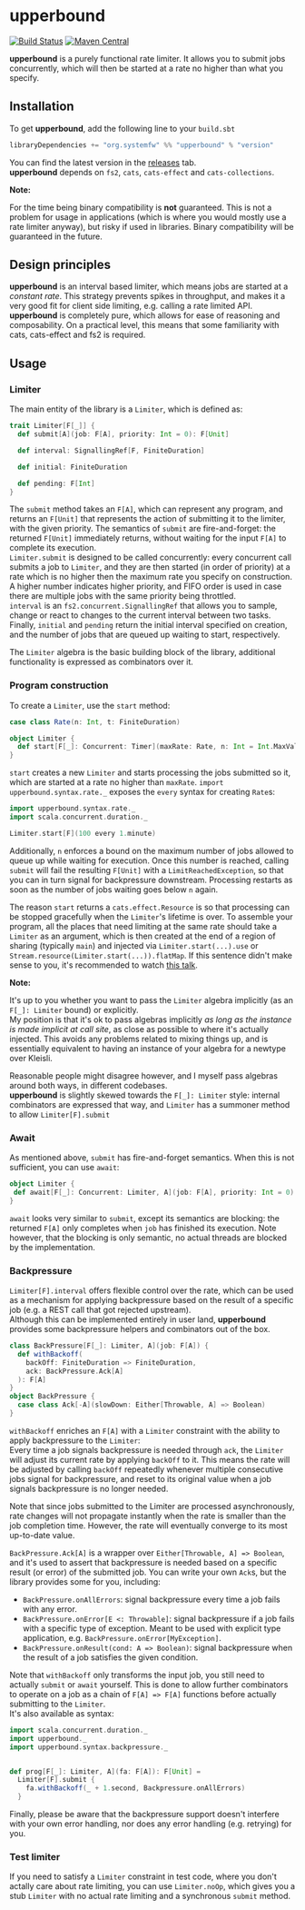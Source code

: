 # upperbound

[![Build Status](https://travis-ci.org/SystemFw/upperbound.svg?branch=master)](https://travis-ci.org/SystemFw/upperbound)
[![Maven Central](https://maven-badges.herokuapp.com/maven-central/org.systemfw/upperbound_2.12/badge.svg)](https://maven-badges.herokuapp.com/maven-central/org.systemfw/upperbound_2.12)

**upperbound** is a purely functional rate limiter. It
allows you to submit jobs concurrently, which will then be started at
a rate no higher than what you specify.

## Installation
To get **upperbound**, add the following line to your `build.sbt`

``` scala
libraryDependencies += "org.systemfw" %% "upperbound" % "version"
```

You can find the latest version in the [releases](https://github.com/SystemFw/upperbound/releases) tab.  
**upperbound** depends on `fs2`, `cats`, `cats-effect` and `cats-collections`.

**Note:**

For the time being binary compatibility is **not**
guaranteed. This is not a problem for usage in applications (which is
where you would mostly use a rate limiter anyway), but risky if used
in libraries. Binary compatibility will be guaranteed in the future.

## Design principles

**upperbound** is an interval based limiter, which means jobs are
started at a _constant rate_. This strategy prevents spikes in
throughput, and makes it a very good fit for client side limiting,
e.g. calling a rate limited API.  
**upperbound** is completely pure, which allows for ease of reasoning
and composability. On a practical level, this means that some
familiarity with cats, cats-effect and fs2 is required.

## Usage

### Limiter

The main entity of the library is a `Limiter`, which is defined as:

``` scala
trait Limiter[F[_]] {
  def submit[A](job: F[A], priority: Int = 0): F[Unit]

  def interval: SignallingRef[F, FiniteDuration]

  def initial: FiniteDuration

  def pending: F[Int]
}
```

The `submit` method takes an `F[A]`, which can represent any
program, and returns an `F[Unit]` that represents the action of
submitting it to the limiter, with the given priority. The semantics
of `submit` are fire-and-forget: the returned `F[Unit]` immediately
returns, without waiting for the input `F[A]` to complete its
execution.  
`Limiter.submit` is designed to be called concurrently: every
concurrent call submits a job to `Limiter`, and they are then started
(in order of priority) at a rate which is no higher then the maximum
rate you specify on construction.  A higher number indicates higher
priority, and FIFO order is used in case there are multiple jobs with
the same priority being throttled.  
`interval` is an `fs2.concurrent.SignallingRef` that allows you to
sample, change or react to changes to the current interval between two
tasks. Finally, `initial` and `pending` return the initial interval
specified on creation, and the number of jobs that are queued up
waiting to start, respectively.

The `Limiter` algebra is the basic building block of the library,
additional functionality is expressed as combinators over it.

### Program construction

To create a `Limiter`, use the `start` method:

``` scala
case class Rate(n: Int, t: FiniteDuration)

object Limiter {
  def start[F[_]: Concurrent: Timer](maxRate: Rate, n: Int = Int.MaxValue): Resource[F, Limiter[F]]
}
```

`start` creates a new `Limiter` and starts processing the jobs
submitted so it, which are started at a rate no higher than `maxRate`.
`import upperbound.syntax.rate._` exposes the `every` syntax for creating `Rate`s:

``` scala
import upperbound.syntax.rate._
import scala.concurrent.duration._

Limiter.start[F](100 every 1.minute)
```

Additionally, `n` enforces a bound on the maximum number of jobs
allowed to queue up while waiting for execution. Once this number is
reached, calling `submit` will fail the resulting `F[Unit]` with a
`LimitReachedException`, so that you can in turn signal for
backpressure downstream. Processing restarts as soon as the number of
jobs waiting goes below `n` again.

The reason `start` returns a `cats.effect.Resource` is so that
processing can be stopped gracefully when the `Limiter`'s lifetime is
over.
To assemble your program, all the places that need limiting at the
same rate should take a `Limiter` as an argument, which is then
created at the end of a region of sharing (typically `main`) and
injected via `Limiter.start(...).use` or
`Stream.resource(Limiter.start(...)).flatMap`. If this sentence didn't
make sense to you, it's recommended to watch [this talk](https://github.com/SystemFw/scala-italy-201).


**Note:**

It's up to you whether you want to pass the `Limiter` algebra
implicitly (as an `F[_]: Limiter` bound) or explicitly.  
My position is that it's ok to pass algebras implicitly _as long as
the instance is made implicit at call site_, as close as possible to
where it's actually injected. This avoids any problems related to
mixing things up, and is essentially equivalent to having an instance
of your algebra for a newtype over Kleisli.

Reasonable people might disagree however, and I myself pass algebras
around both ways, in different codebases.  
**upperbound** is slightly skewed towards the `F[_]: Limiter` style:
internal combinators are expressed that way, and `Limiter` has a
summoner method to allow `Limiter[F].submit`

### Await

As mentioned above, `submit` has fire-and-forget semantics.
When this is not sufficient, you can use `await`:

``` scala
object Limiter {
 def await[F[_]: Concurrent: Limiter, A](job: F[A], priority: Int = 0): F[A]
}
```

`await` looks very similar to `submit`, except its semantics are
blocking: the returned `F[A]` only completes when `job` has
finished its execution. Note however, that the blocking is only semantic,
no actual threads are blocked by the implementation.

### Backpressure

`Limiter[F].interval` offers flexible control over the rate, which can
be used as a mechanism for applying backpressure based on the result
of a specific job (e.g. a REST call that got rejected upstream).  
Although this can be implemented entirely in user land, **upperbound**
provides some backpressure helpers and combinators out of the box.

``` scala
class BackPressure[F[_]: Limiter, A](job: F[A]) {
  def withBackoff(
    backOff: FiniteDuration => FiniteDuration,
    ack: BackPressure.Ack[A]
  ): F[A]
}
object BackPressure {
  case class Ack[-A](slowDown: Either[Throwable, A] => Boolean)
}
```

`withBackoff` enriches an `F[A]` with a `Limiter` constraint with the ability to apply backpressure to the `Limiter`:  
Every time a job signals backpressure is needed through `ack`, the `Limiter` will
adjust its current rate by applying `backOff` to it. This means the
rate will be adjusted by calling `backOff` repeatedly whenever
multiple consecutive jobs signal for backpressure, and reset to its
original value when a job signals backpressure is no longer needed.

Note that since jobs submitted to the Limiter are processed
asynchronously, rate changes will not propagate instantly when the
rate is smaller than the job completion time. However, the rate will
eventually converge to its most up-to-date value.

`BackPressure.Ack[A]` is a wrapper over  `Either[Throwable, A] => Boolean`,
and it's used to assert
that backpressure is needed based on a specific result (or error) of
the submitted job. You can write your own `Ack`s, but the library provides
some for you, including:

- `BackPressure.onAllErrors`: signal backpressure every time a job
  fails with any error.
- `BackPressure.onError[E <: Throwable]`: signal backpressure if a job
  fails with a specific type of exception. Meant to be used with
  explicit type application, e.g. `BackPressure.onError[MyException]`.
- `BackPressure.onResult(cond: A => Boolean)`: signal backpressure
  when the result of a job satisfies the given condition.

Note that `withBackoff` only transforms the input job, you still need
to actually `submit` or `await` yourself. This is done to allow
further combinators to operate on a job as a chain of `F[A] => F[A]`
functions before actually submitting to the `Limiter`.  
It's also available as syntax:
  
``` scala
import scala.concurrent.duration._
import upperbound._
import upperbound.syntax.backpressure._


def prog[F[_]: Limiter, A](fa: F[A]): F[Unit] = 
  Limiter[F].submit {
    fa.withBackoff(_ + 1.second, Backpressure.onAllErrors)
  }
```


Finally, please be aware that the backpressure support doesn't interfere with
your own error handling, nor does any error handling (e.g. retrying)
for you.


### Test limiter

If you need to satisfy a `Limiter` constraint in test code, where you
don't actally care about rate limiting, you can use `Limiter.noOp`,
which gives you a stub `Limiter` with no actual rate limiting and a
synchronous `submit` method.
